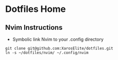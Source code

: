 # Dotfiles Home

## Nvim Instructions
- Symbolic link Nvim to your .config directory
```
git clone git@github.com:XarosElite/dotfiles.git 
ln -s ~/dotfiles/nvim/ ~/.config/nvim
```
